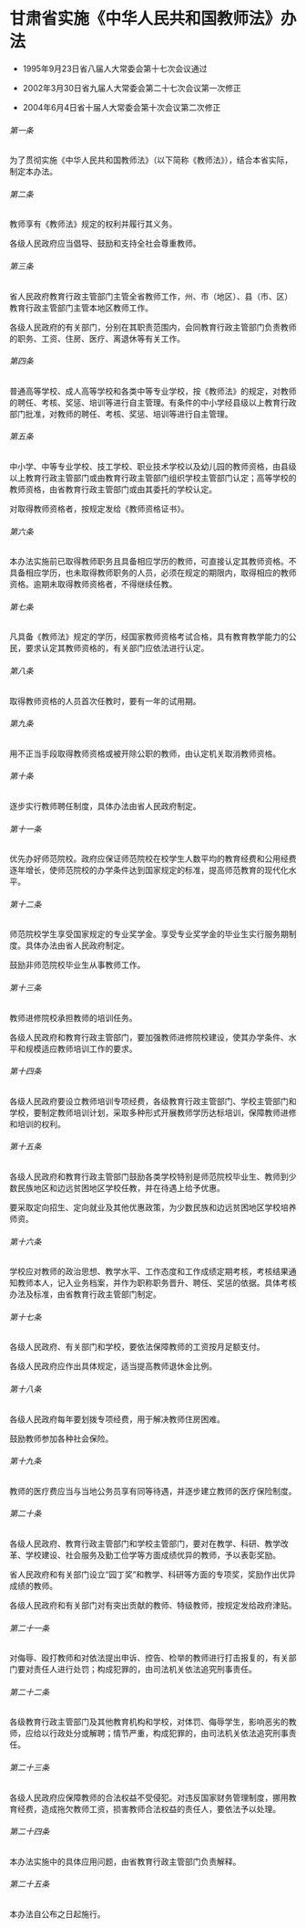 # 甘肃省实施《中华人民共和国教师法》办法

- 1995年9月23日省八届人大常委会第十七次会议通过

- 2002年3月30日省九届人大常委会第二十七次会议第一次修正

- 2004年6月4日省十届人大常委会第十次会议第二次修正

<!-- INFO END -->

###### 第一条

为了贯彻实施《中华人民共和国教师法》（以下简称《教师法》），结合本省实际，制定本办法。

###### 第二条

教师享有《教师法》规定的权利并履行其义务。

各级人民政府应当倡导、鼓励和支持全社会尊重教师。

###### 第三条

省人民政府教育行政主管部门主管全省教师工作，州、市（地区）、县（市、区）教育行政主管部门主管本地区教师工作。

各级人民政府的有关部门，分别在其职责范围内，会同教育行政主管部门负责教师的职务、工资、住房、医疗、离退休等有关工作。

###### 第四条

普通高等学校、成人高等学校和各类中等专业学校，按《教师法》的规定，对教师的聘任、考核、奖惩、培训等进行自主管理。有条件的中小学经县级以上教育行政部门批准，对教师的聘任、考核、奖惩、培训等进行自主管理。

###### 第五条

中小学、中等专业学校、技工学校、职业技术学校以及幼儿园的教师资格，由县级以上教育行政主管部门或由教育行政主管部门组织学校主管部门认定；高等学校的教师资格，由省教育行政主管部门或由其委托的学校认定。

对取得教师资格者，按规定发给《教师资格证书》。

###### 第六条

本办法实施前已取得教师职务且具备相应学历的教师，可直接认定其教师资格。不具备相应学历，也未取得教师职务的人员，必须在规定的期限内，取得相应的教师资格。逾期未取得教师资格者，不得继续任教。

###### 第七条

凡具备《教师法》规定的学历，经国家教师资格考试合格，具有教育教学能力的公民，要求认定其教师资格的，有关部门应依法进行认定。

###### 第八条

取得教师资格的人员首次任教时，要有一年的试用期。

###### 第九条

用不正当手段取得教师资格或被开除公职的教师，由认定机关取消教师资格。

###### 第十条

逐步实行教师聘任制度，具体办法由省人民政府制定。

###### 第十一条

优先办好师范院校。政府应保证师范院校在校学生人数平均的教育经费和公用经费逐年增长，使师范院校的办学条件达到国家规定的标准，提高师范教育的现代化水平。

###### 第十二条

师范院校学生享受国家规定的专业奖学金。享受专业奖学金的毕业生实行服务期制度。具体办法由省人民政府制定。

鼓励非师范院校毕业生从事教师工作。

###### 第十三条

教师进修院校承担教师的培训任务。

各级人民政府和教育行政主管部门，要加强教师进修院校建设，使其办学条件、水平和规模适应教师培训工作的要求。

###### 第十四条

各级人民政府要设立教师培训专项经费，各级教育行政主管部门、学校主管部门和学校，要制定教师培训计划，采取多种形式开展教师学历达标培训，保障教师进修和培训的权利。

###### 第十五条

各级人民政府和教育行政主管部门鼓励各类学校特别是师范院校毕业生、教师到少数民族地区和边远贫困地区学校任教，并在待遇上给予优惠。

要采取定向招生、定向就业及其他优惠政策，为少数民族和边远贫困地区学校培养师资。

###### 第十六条

学校应对教师的政治思想、教学水平、工作态度和工作成绩定期考核，考核结果通知教师本人，记入业务档案，并作为职称职务晋升、聘任、奖惩的依据。具体考核办法及标准，由省教育行政主管部门制定。

###### 第十七条

各级人民政府、有关部门和学校，要依法保障教师的工资按月足额支付。

各级人民政府应作出具体规定，适当提高教师退休金比例。

###### 第十八条

各级人民政府每年要划拨专项经费，用于解决教师住房困难。

鼓励教师参加各种社会保险。

###### 第十九条

教师的医疗费应当与当地公务员享有同等待遇，并逐步建立教师的医疗保险制度。

###### 第二十条

各级人民政府、教育行政主管部门和学校主管部门，要对在教学、科研、教学改革、学校建设、社会服务及勤工俭学等方面成绩优异的教师，予以表彰奖励。

省人民政府和有关部门设立“园丁奖”和教学、科研等方面的专项奖，奖励作出优异成绩的教师。

各级人民政府和有关部门对有突出贡献的教师、特级教师，按规定发给政府津贴。

###### 第二十一条

对侮辱、殴打教师和对依法提出申诉、控告、检举的教师进行打击报复的，有关部门要对责任人进行处罚；构成犯罪的，由司法机关依法追究刑事责任。

###### 第二十二条

各级教育行政主管部门及其他教育机构和学校，对体罚、侮辱学生，影响恶劣的教师，应给以行政处分或解聘；情节严重，构成犯罪的，由司法机关依法追究刑事责任。

###### 第二十三条

各级人民政府应保障教师的合法权益不受侵犯。对违反国家财务管理制度，挪用教育经费，造成拖欠教师工资，损害教师合法权益的责任人，要依法予以处理。

###### 第二十四条

本办法实施中的具体应用问题，由省教育行政主管部门负责解释。

###### 第二十五条

本办法自公布之日起施行。
